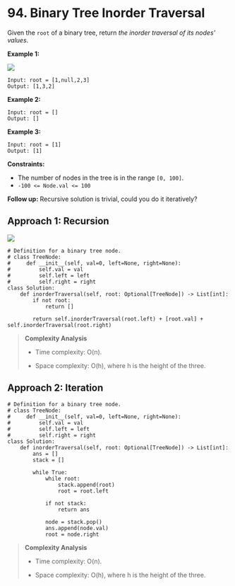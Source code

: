 # 94. Binary Tree Inorder Traversal

Given the `root` of a binary tree, return *the inorder traversal of its nodes' values*.

**Example 1:**

![](https://assets.leetcode.com/uploads/2020/09/15/inorder_1.jpg)

```
Input: root = [1,null,2,3]
Output: [1,3,2]
```

**Example 2:**

```
Input: root = []
Output: []
```

**Example 3:**

```
Input: root = [1]
Output: [1]
```

**Constraints:**

- The number of nodes in the tree is in the range `[0, 100]`.
- `-100 <= Node.val <= 100`

**Follow up:** Recursive solution is trivial, could you do it iteratively?

## Approach 1: Recursion

![](https://assets.leetcode.com/users/andvary/image_1556551007.png)

```python3
# Definition for a binary tree node.
# class TreeNode:
#     def __init__(self, val=0, left=None, right=None):
#         self.val = val
#         self.left = left
#         self.right = right
class Solution:
    def inorderTraversal(self, root: Optional[TreeNode]) -> List[int]:
        if not root:
            return []

        return self.inorderTraversal(root.left) + [root.val] + self.inorderTraversal(root.right)
```

> **Complexity Analysis**
>
> - Time complexity: O(n).
>
> - Space complexity: O(h), where h is the height of the three.

## Approach 2: Iteration

```python3
# Definition for a binary tree node.
# class TreeNode:
#     def __init__(self, val=0, left=None, right=None):
#         self.val = val
#         self.left = left
#         self.right = right
class Solution:
    def inorderTraversal(self, root: Optional[TreeNode]) -> List[int]:
        ans = []
        stack = []

        while True:
            while root:
                stack.append(root)
                root = root.left

            if not stack:
                return ans
                
            node = stack.pop()
            ans.append(node.val)
            root = node.right
```

> **Complexity Analysis**
>
> - Time complexity: O(n).
>
> - Space complexity: O(h), where h is the height of the three.

